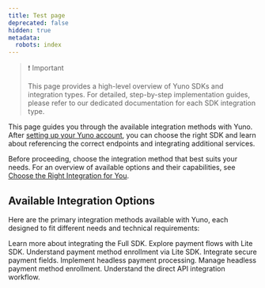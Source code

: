 ```yaml
---
title: Test page
deprecated: false
hidden: true
metadata:
  robots: index
---
```

> ❗️ Important
>
> This page provides a high-level overview of Yuno SDKs and integration types. For detailed, step-by-step implementation guides, please refer to our dedicated documentation for each SDK integration type.

This page guides you through the available integration methods with Yuno. After [setting up your Yuno account](doc:step-1-set-up-your-account), you can choose the right SDK and learn about referencing the correct endpoints and integrating additional services.

Before proceeding, choose the integration method that best suits your needs. For an overview of available options and their capabilities, see [Choose the Right Integration for You](doc:choose-the-right-integration-for-you).

## Available Integration Options

Here are the primary integration methods available with Yuno, each designed to fit different needs and technical requirements:

<Cards columns={4}>
  <Card title="Full SDK" href="/docs/full-sdk-workflow" icon="fa-code">
    Learn more about integrating the Full SDK.
  </Card>

  <Card title="Lite SDK (Payment)" href="/docs/the-ultimate-checkout-lite" icon="fa-code">
    Explore payment flows with Lite SDK.
  </Card>

  <Card title="Lite SDK (Enrollment)" href="/docs/enrollment-lite" icon="fa-code">
    Understand payment method enrollment via Lite SDK.
  </Card>

  <Card title="Secure Fields" href="/docs/secure-fields" icon="fa-code">
    Integrate secure payment fields.
  </Card>

  <Card title="Headless SDK (Payment)" href="/docs/headless-sdk-integration" icon="fa-code">
    Implement headless payment processing.
  </Card>

  <Card title="Headless SDK (Enrollment)" href="/docs/headless-sdk-enrollment-steps" icon="fa-code">
    Manage headless payment method enrollment.
  </Card>

  <Card title="Direct Workflow" href="/docs/direct-flow" icon="fa-code">
    Understand the direct API integration workflow.
  </Card>
</Cards>